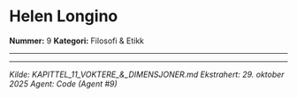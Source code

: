 # Helen Longino

**Nummer:** 9
**Kategori:** Filosofi & Etikk

---

---

*Kilde: KAPITTEL_11_VOKTERE_&_DIMENSJONER.md*
*Ekstrahert: 29. oktober 2025*
*Agent: Code (Agent #9)*
